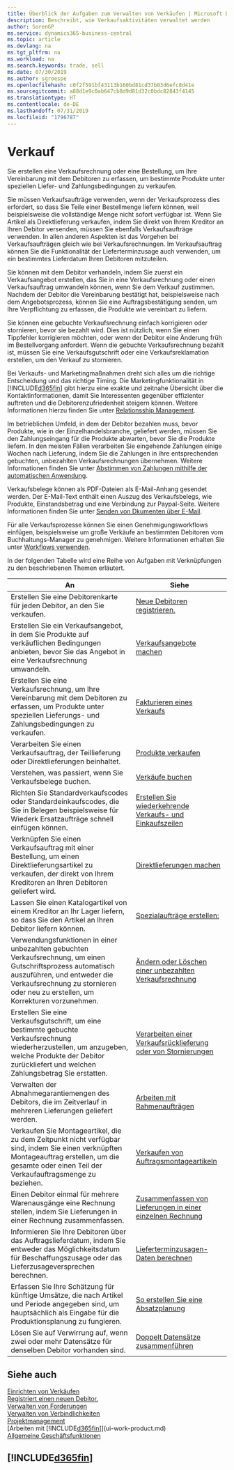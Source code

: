 ```yaml
---
title: Überblick der Aufgaben zum Verwalten von Verkäufen | Microsoft Docs
description: Beschreibt, wie Verkaufsaktivitäten verwaltet werden
author: SorenGP
ms.service: dynamics365-business-central
ms.topic: article
ms.devlang: na
ms.tgt_pltfrm: na
ms.workload: na
ms.search.keywords: trade, sell
ms.date: 07/30/2019
ms.author: sgroespe
ms.openlocfilehash: c0f2f591bf43113b160bd81cd37b03d6efc8d41e
ms.sourcegitcommit: a88d1e9c0ab647cb8d9d81d32c0bdc82843f4145
ms.translationtype: HT
ms.contentlocale: de-DE
ms.lasthandoff: 07/31/2019
ms.locfileid: "1796787"
---
```

# <a name="sales"></a>Verkauf
Sie erstellen eine Verkaufsrechnung oder eine Bestellung, um Ihre Vereinbarung mit dem Debitoren zu erfassen, um bestimmte Produkte unter speziellen Liefer- und Zahlungsbedingungen zu verkaufen.

Sie müssen Verkaufsaufträge verwenden, wenn der Verkaufsprozess dies erfordert, so dass Sie Teile einer Bestellmenge liefern können, weil beispielsweise die vollständige Menge nicht sofort verfügbar ist. Wenn Sie Artikel als Direktlieferung verkaufen, indem Sie direkt von Ihrem Kreditor an Ihren Debitor versenden, müssen Sie ebenfalls Verkaufsaufträge verwenden. In allen anderen Aspekten ist das Vorgehen bei Verkaufsaufträgen gleich wie bei Verkaufsrechnungen. Im Verkaufsauftrag können Sie die Funktionalität der Lieferterminzusage auch verwenden, um ein bestimmtes Lieferdatum Ihren Debitoren mitzuteilen.  

Sie können mit dem Debitor verhandeln, indem Sie zuerst ein Verkaufsangebot erstellen, das Sie in eine Verkaufsrechnung oder einen Verkaufsauftrag umwandeln können, wenn Sie dem Verkauf zustimmen. Nachdem der Debitor die Vereinbarung bestätigt hat, beispielsweise nach dem Angebotsprozess, können Sie eine Auftragsbestätigung senden, um Ihre Verpflichtung zu erfassen, die Produkte wie vereinbart zu liefern.

Sie können eine gebuchte Verkaufsrechnung einfach korrigieren oder stornieren, bevor sie bezahlt wird. Dies ist nützlich, wenn Sie einen Tippfehler korrigieren möchten, oder wenn der Debitor eine Änderung früh im Bestellvorgang anfordert. Wenn die gebuchte Verkaufsrechnung bezahlt ist, müssen Sie eine Verkaufsgutschrift oder eine Verkaufsreklamation erstellen, um den Verkauf zu stornieren.

Bei Verkaufs- und Marketingmaßnahmen dreht sich alles um die richtige Entscheidung und das richtige Timing. Die Marketingfunktionalität in [!INCLUDE[d365fin](includes/d365fin_md.md)] gibt hierzu eine exakte und zeitnahe Übersicht über die Kontaktinformationen, damit Sie Interessenten gegenüber effizienter auftreten und die Debitorenzufriedenheit steigern können. Weitere Informationen hierzu finden Sie unter [Relationsship Management](marketing-relationship-management.md).

Im betrieblichen Umfeld, in dem der Debitor bezahlen muss, bevor Produkte, wie in der Einzelhandelsbranche, geliefert werden, müssen Sie den Zahlungseingang für die Produkte abwarten, bevor Sie die Produkte liefern. In den meisten Fällen verarbeiten Sie eingehende Zahlungen einige Wochen nach Lieferung, indem Sie die Zahlungen in ihre entsprechenden gebuchten, unbezahlten Verkaufsrechnungen übernehmen. Weitere Informationen finden Sie unter [Abstimmen von Zahlungen mithilfe der automatischen Anwendung](receivables-how-reconcile-payments-auto-application.md).

Verkaufsbelege können als PDF-Dateien als E-Mail-Anhang gesendet werden. Der E-Mail-Text enthält einen Auszug des Verkaufsbelegs, wie Produkte, Einstandsbetrag und eine Verbindung zur Paypal-Seite. Weitere Informationen finden Sie unter [Senden von Dkumenten über E-Mail](ui-how-send-documents-email.md).

Für alle Verkaufsprozesse können Sie einen Genehmigungsworkflows einfügen, beispielsweise um große Verkäufe an bestimmten Debitoren vom Buchhaltungs-Manager zu genehmigen. Weitere Informationen erhalten Sie unter [Workflows verwenden](across-use-workflows.md).

In der folgenden Tabelle wird eine Reihe von Aufgaben mit Verknüpfungen zu den beschriebenen Themen erläutert.

| An | Siehe |
| --- | --- |
|Erstellen Sie eine Debitorenkarte für jeden Debitor, an den Sie verkaufen.|[Neue Debitoren registrieren.](sales-how-register-new-customers.md)|
| Erstellen Sie ein Verkaufsangebot, in dem Sie Produkte auf verkäuflichen Bedingungen anbieten, bevor Sie das Angebot in eine Verkaufsrechnung umwandeln. |[Verkaufsangebote machen](sales-how-make-offers.md) |
| Erstellen Sie eine Verkaufsrechnung, um Ihre Vereinbarung mit dem Debitoren zu erfassen, um Produkte unter speziellen Lieferungs- und Zahlungsbedingungen zu verkaufen. |[Fakturieren eines Verkaufs](sales-how-invoice-sales.md) |
| Verarbeiten Sie einen Verkaufsauftrag, der Teillieferung oder Direktlieferungen beinhaltet. |[Produkte verkaufen](sales-how-sell-products.md) |
|Verstehen, was passiert, wenn Sie Verkaufsbelege buchen.|[Verkäufe buchen](ui-post-sales.md)|
|Richten Sie Standardverkaufscodes oder Standardeinkaufscodes, die Sie in Belegen beispielsweise für Wiederk Ersatzaufträge schnell einfügen können.|[Erstellen Sie wiederkehrende Verkaufs- und Einkaufszeilen](sales-how-work-standard-lines.md)|  
| Verknüpfen Sie einen Verkaufsauftrag mit einer Bestellung, um einen Direktlieferungsartikel zu verkaufen, der direkt von Ihrem Kreditoren an Ihren Debitoren geliefert wird. |[Direktlieferungen machen](sales-how-drop-shipment.md) |
|Lassen Sie einen Katalogartikel von einem Kreditor an Ihr Lager liefern, so dass Sie den Artikel an Ihren Debitor liefern können.|[Spezialaufträge erstellen:](sales-how-to-create-special-orders.md)|
| Verwendungsfunktionen in einer unbezahlten gebuchten Verkaufsrechnung, um einen Gutschriftsprozess automatisch auszuführen, und entweder die Verkaufsrechnung zu stornieren oder neu zu erstellen, um Korrekturen vorzunehmen. |[Ändern oder Löschen einer unbezahlten Verkaufsrechnung](sales-how-correct-cancel-sales-invoice.md) |
| Erstellen Sie eine Verkaufsgutschrift, um eine bestimmte gebuchte Verkaufsrechnung wiederherzustellen, um anzugeben, welche Produkte der Debitor zurückliefert und welchen Zahlungsbetrag Sie erstatten. |[Verarbeiten einer Verkaufsrücklieferung oder von Stornierungen](sales-how-process-sales-returns-cancellations.md) |
|Verwalten der Abnahmegarantiemengen des Debitors, die im Zeitverlauf in mehreren Lieferungen geliefert werden.|[Arbeiten mit Rahmenaufträgen](sales-how-to-create-blanket-sales-orders.md)|
|Verkaufen Sie Montageartikel, die zu dem Zeitpunkt nicht verfügbar sind, indem Sie einen verknüpften Montageauftrag erstellen, um die gesamte oder einen Teil der Verkaufauftragsmenge zu beziehen.|[Verkaufen von Auftragsmontageartikeln](assembly-how-to-sell-items-assembled-to-order.md)|
|Einen Debitor einmal für mehrere Warenausgänge eine Rechnung stellen, indem Sie Lieferungen in einer Rechnung zusammenfassen.|[Zusammenfassen von Lieferungen in einer einzelnen Rechnung](sales-how-to-combine-shipments-on-a-single-invoice.md)|
|Informieren Sie Ihre Debitoren über das Auftragslieferdatum, indem Sie entweder das Möglichkeitsdatum für Beschaffungszusage oder das Lieferzusageversprechen berechnen.|[Lieferterminzusagen-Daten berechnen](sales-how-to-calculate-order-promising-dates.md)|
|Erfassen Sie Ihre Schätzung für künftige Umsätze, die nach Artikel und Periode angegeben sind, um hauptsächlich als Eingabe für die Produktionsplanung zu fungieren.|[So erstellen Sie eine Absatzplanung](production-how-to-create-a-forecast.md)|
|Lösen Sie auf Verwirrung auf, wenn zwei oder mehr Datensätze für denselben Debitor vorhanden sind.|[Doppelt Datensätze zusammenführen](sales-how-merge-duplicate-records.md)|

## <a name="see-also"></a>Siehe auch
[Einrichten von Verkäufen](sales-setup-sales.md)  
[Registriert einen neuen Debitor.](sales-how-register-new-customers.md)  
[Verwalten von Forderungen](receivables-manage-receivables.md)  
[Verwalten von Verbindlichkeiten](payables-manage-payables.md)  
[Projektmanagement](projects-manage-projects.md)    
[Arbeiten mit [!INCLUDE[d365fin](includes/d365fin_md.md)]](ui-work-product.md)  
[Allgemeine Geschäftsfunktionen](ui-across-business-areas.md)

## [!INCLUDE[d365fin](includes/free_trial_md.md)]  
